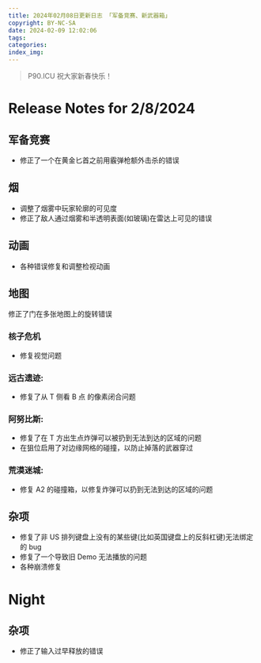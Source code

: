 ```yaml
---
title: 2024年02月08日更新日志 「军备竞赛、新武器箱」
copyright: BY-NC-SA
date: 2024-02-09 12:02:06
tags:
categories:
index_img:
---
```


> P90.ICU 祝大家新春快乐！

# Release Notes for 2/8/2024

## 军备竞赛

- 修正了一个在黄金匕首之前用霰弹枪额外击杀的错误

## 烟

- 调整了烟雾中玩家轮廓的可见度
- 修正了敌人通过烟雾和半透明表面(如玻璃)在雷达上可见的错误

## 动画

- 各种错误修复和调整检视动画

## 地图

修正了门在多张地图上的旋转错误

### 核子危机

- 修复视觉问题

### 远古遗迹:

- 修复了从 T 侧看 B 点 的像素闭合问题

### 阿努比斯:

- 修复了在 T 方出生点炸弹可以被扔到无法到达的区域的问题
- 在狙位启用了对边缘网格的碰撞，以防止掉落的武器穿过

### 荒漠迷城:

- 修复 A2 的碰撞箱，以修复炸弹可以扔到无法到达的区域的问题

## 杂项

- 修复了非 US 排列键盘上没有的某些键(比如英国键盘上的反斜杠键)无法绑定的 bug
- 修复了一个导致旧 Demo 无法播放的问题
- 各种崩溃修复

# Night

## 杂项

- 修正了输入过早释放的错误
